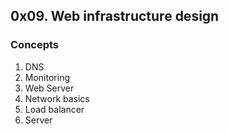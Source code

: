 ## 0x09. Web infrastructure design

### Concepts

1. DNS
2. Monitoring
3. Web Server
4. Network basics
5. Load balancer
6. Server
 
